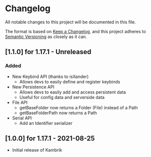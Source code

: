 # Changelog
All notable changes to this project will be documented in this file.

The format is based on [Keep a Changelog](https://keepachangelog.com/en/1.0.0/),
and this project adheres to [Semantic Versioning](https://semver.org/spec/v2.0.0.html) as closely as it can.

## [1.1.0] for 1.17.1 - Unreleased

### Added
- New Keybind API (thanks to isXander)
    - Allows devs to easily define and register keybinds
- New Persistence API
    - Allows devs to easily add and access persistent data
    - Useful for config data and serverside data
- File API
    - getBaseFolder now returns a Folder (File) instead of a Path
    - getBaseFolderPath now returns a Path
- Serial API
    - Add an Identifier serializer
    
  

## [1.0.0] for 1.17.1 - 2021-08-25
- Initial release of Kambrik
